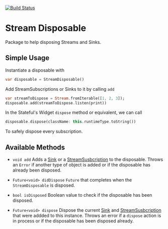 [![Build Status](https://travis-ci.com/Vanethos/stream_disposable.svg?token=xwLpqqTE7aAFrSqs6UQm&branch=master)](https://travis-ci.com/Vanethos/stream_disposable)

# Stream Disposable

Package to help disposing Streams and Sinks.

## Simple Usage

Instantiate a disposable with
 
 ```dart
 var disposable = StreamDisposable()
 ```
Add StreamSubscriptions or Sinks to it by calling `add`
 
   ```dart
   var streamToDispose = Stream.fromIterable([1, 2, 3]);
   disposable.add(streamToDispose.listen(print))
   ```
   
In the Stateful's Widget `dispose` method or equivalent, we can call
 
 ```dart
 disposable.dispose(className: this.runtimeType.toString())
 ```
 
To safely dispose every subscription.

## Available Methods

- `void add`
Adds a [Sink](https://api.dartlang.org/stable/2.2.0/dart-core/Sink-class.html) or a [StreamSusbcription](https://api.dartlang.org/stable/2.2.0/dart-async/StreamSubscription-class.html) to the disposable. Throws an `Error` if another type of object is added or if the disposable has already been disposed.

- `Future<void> didDispose`
`Future` that completes when the `StreamDisposable` is disposed.

- `bool isDisposed`
Boolean value to check if the disposable has been disposed.

- `Future<void> dispose`
Dispose the current [Sink](https://api.dartlang.org/stable/2.2.0/dart-core/Sink-class.html) and [StreamSusbcription](https://api.dartlang.org/stable/2.2.0/dart-async/StreamSubscription-class.html) that were addded to this instance. Throws an error if a `dispose` action is in process or if the disposable has been disposed already.

